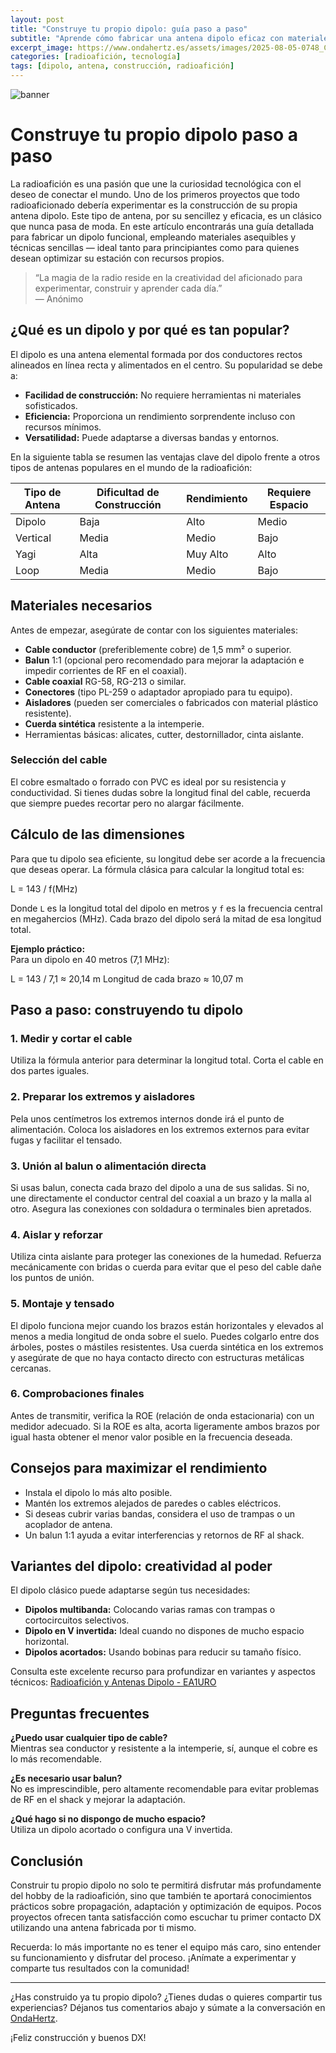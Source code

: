 ```yaml
---
layout: post
title: "Construye tu propio dipolo: guía paso a paso"
subtitle: "Aprende cómo fabricar una antena dipolo eficaz con materiales sencillos y mejora tu experiencia en radioafición."
excerpt_image: https://www.ondahertz.es/assets/images/2025-08-05-0748_Construye_tu_propio_dipolo_paso_a_paso.png
categories: [radioafición, tecnología]
tags: [dipolo, antena, construcción, radioafición]
---
```


![banner](https://www.ondahertz.es/assets/images/2025-08-05-0748_Construye_tu_propio_dipolo_paso_a_paso.png "Instrucciones para construir un dipolo de antena en el contexto de la radioafición.")

# Construye tu propio dipolo paso a paso

La radioafición es una pasión que une la curiosidad tecnológica con el deseo de conectar el mundo. Uno de los primeros proyectos que todo radioaficionado debería experimentar es la construcción de su propia antena dipolo. Este tipo de antena, por su sencillez y eficacia, es un clásico que nunca pasa de moda. En este artículo encontrarás una guía detallada para fabricar un dipolo funcional, empleando materiales asequibles y técnicas sencillas — ideal tanto para principiantes como para quienes desean optimizar su estación con recursos propios.

> “La magia de la radio reside en la creatividad del aficionado para experimentar, construir y aprender cada día.”  
> — Anónimo

## ¿Qué es un dipolo y por qué es tan popular?

El dipolo es una antena elemental formada por dos conductores rectos alineados en línea recta y alimentados en el centro. Su popularidad se debe a:

- **Facilidad de construcción:** No requiere herramientas ni materiales sofisticados.
- **Eficiencia:** Proporciona un rendimiento sorprendente incluso con recursos mínimos.
- **Versatilidad:** Puede adaptarse a diversas bandas y entornos.

En la siguiente tabla se resumen las ventajas clave del dipolo frente a otros tipos de antenas populares en el mundo de la radioafición:

| Tipo de Antena       | Dificultad de Construcción | Rendimiento | Requiere Espacio |
|----------------------|---------------------------|-------------|------------------|
| Dipolo               | Baja                      | Alto        | Medio            |
| Vertical             | Media                     | Medio       | Bajo             |
| Yagi                 | Alta                      | Muy Alto    | Alto             |
| Loop                 | Media                     | Medio       | Bajo             |

## Materiales necesarios

Antes de empezar, asegúrate de contar con los siguientes materiales:

- **Cable conductor** (preferiblemente cobre) de 1,5 mm² o superior.
- **Balun** 1:1 (opcional pero recomendado para mejorar la adaptación e impedir corrientes de RF en el coaxial).
- **Cable coaxial** RG-58, RG-213 o similar.
- **Conectores** (tipo PL-259 o adaptador apropiado para tu equipo).
- **Aisladores** (pueden ser comerciales o fabricados con material plástico resistente).
- **Cuerda sintética** resistente a la intemperie.
- Herramientas básicas: alicates, cutter, destornillador, cinta aislante.

### Selección del cable

El cobre esmaltado o forrado con PVC es ideal por su resistencia y conductividad. Si tienes dudas sobre la longitud final del cable, recuerda que siempre puedes recortar pero no alargar fácilmente.

## Cálculo de las dimensiones

Para que tu dipolo sea eficiente, su longitud debe ser acorde a la frecuencia que deseas operar. La fórmula clásica para calcular la longitud total es:


L = 143 / f(MHz)


Donde `L` es la longitud total del dipolo en metros y `f` es la frecuencia central en megahercios (MHz). Cada brazo del dipolo será la mitad de esa longitud total.

**Ejemplo práctico:**  
Para un dipolo en 40 metros (7,1 MHz):


L = 143 / 7,1 ≈ 20,14 m
Longitud de cada brazo ≈ 10,07 m


## Paso a paso: construyendo tu dipolo

### 1. Medir y cortar el cable

Utiliza la fórmula anterior para determinar la longitud total. Corta el cable en dos partes iguales.

### 2. Preparar los extremos y aisladores

Pela unos centímetros los extremos internos donde irá el punto de alimentación. Coloca los aisladores en los extremos externos para evitar fugas y facilitar el tensado.

### 3. Unión al balun o alimentación directa

Si usas balun, conecta cada brazo del dipolo a una de sus salidas. Si no, une directamente el conductor central del coaxial a un brazo y la malla al otro. Asegura las conexiones con soldadura o terminales bien apretados.

### 4. Aislar y reforzar

Utiliza cinta aislante para proteger las conexiones de la humedad. Refuerza mecánicamente con bridas o cuerda para evitar que el peso del cable dañe los puntos de unión.

### 5. Montaje y tensado

El dipolo funciona mejor cuando los brazos están horizontales y elevados al menos a media longitud de onda sobre el suelo. Puedes colgarlo entre dos árboles, postes o mástiles resistentes. Usa cuerda sintética en los extremos y asegúrate de que no haya contacto directo con estructuras metálicas cercanas.

### 6. Comprobaciones finales

Antes de transmitir, verifica la ROE (relación de onda estacionaria) con un medidor adecuado. Si la ROE es alta, acorta ligeramente ambos brazos por igual hasta obtener el menor valor posible en la frecuencia deseada.

## Consejos para maximizar el rendimiento

- Instala el dipolo lo más alto posible.
- Mantén los extremos alejados de paredes o cables eléctricos.
- Si deseas cubrir varias bandas, considera el uso de trampas o un acoplador de antena.
- Un balun 1:1 ayuda a evitar interferencias y retornos de RF al shack.

## Variantes del dipolo: creatividad al poder

El dipolo clásico puede adaptarse según tus necesidades:

- **Dipolos multibanda:** Colocando varias ramas con trampas o cortocircuitos selectivos.
- **Dipolo en V invertida:** Ideal cuando no dispones de mucho espacio horizontal.
- **Dipolos acortados:** Usando bobinas para reducir su tamaño físico.

Consulta este excelente recurso para profundizar en variantes y aspectos técnicos: [Radioafición y Antenas Dipolo - EA1URO](https://www.ea1uro.com/es/antenas/dipolos.html)

## Preguntas frecuentes

**¿Puedo usar cualquier tipo de cable?**  
Mientras sea conductor y resistente a la intemperie, sí, aunque el cobre es lo más recomendable.

**¿Es necesario usar balun?**  
No es imprescindible, pero altamente recomendable para evitar problemas de RF en el shack y mejorar la adaptación.

**¿Qué hago si no dispongo de mucho espacio?**  
Utiliza un dipolo acortado o configura una V invertida.

## Conclusión

Construir tu propio dipolo no solo te permitirá disfrutar más profundamente del hobby de la radioafición, sino que también te aportará conocimientos prácticos sobre propagación, adaptación y optimización de equipos. Pocos proyectos ofrecen tanta satisfacción como escuchar tu primer contacto DX utilizando una antena fabricada por ti mismo.

Recuerda: lo más importante no es tener el equipo más caro, sino entender su funcionamiento y disfrutar del proceso. ¡Anímate a experimentar y comparte tus resultados con la comunidad!

---

¿Has construido ya tu propio dipolo? ¿Tienes dudas o quieres compartir tus experiencias? Déjanos tus comentarios abajo y súmate a la conversación en [OndaHertz](https://www.ondahertz.es).

¡Feliz construcción y buenos DX!